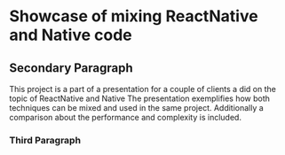 # Showcase of mixing ReactNative and Native code

## Secondary Paragraph

This project is a part of a presentation for a couple of clients a did on the topic of ReactNative and Native
The presentation exemplifies how both techniques can be mixed and used in the same project.
Additionally a comparison about the performance and complexity is included.

### Third Paragraph
